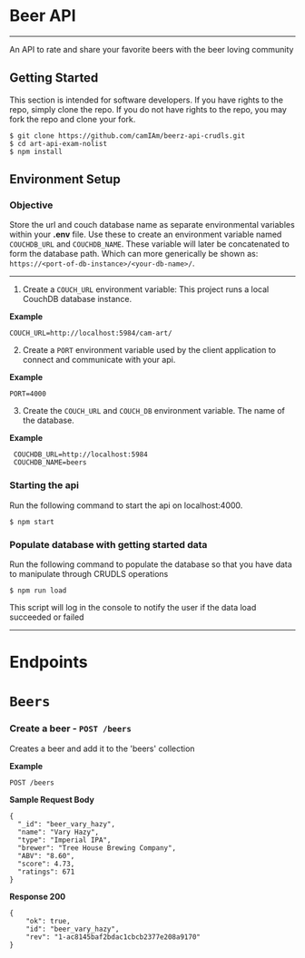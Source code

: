 # Beer API
---
An API to rate and share your favorite beers with the beer loving community

## Getting Started

This section is intended for software developers.  If you have rights to the repo, simply clone the repo.  If you do not have rights to the repo, you may fork the repo and clone your fork.  

```
$ git clone https://github.com/camIAm/beerz-api-crudls.git
$ cd art-api-exam-nolist
$ npm install
```
## Environment Setup
### Objective
 Store the url and couch database name as separate environmental variables within your **.env** file.  Use these to create an environment variable named `COUCHDB_URL` and `COUCHDB_NAME`. These variable will later be concatenated to form the database path.
 Which can more generically be shown as:
`https://<port-of-db-instance>/<your-db-name>/`.

 ---
1. Create a `COUCH_URL` environment variable: This project runs a local CouchDB database instance.  

  **Example**
  ```
  COUCH_URL=http://localhost:5984/cam-art/
  ```

2.  Create a `PORT` environment variable used by the client application to connect and communicate with your api.

  **Example**

  ```
  PORT=4000
  ```

3. Create the `COUCH_URL` and  `COUCH_DB` environment variable.  The name of the database.

  **Example**
  ```
   COUCHDB_URL=http://localhost:5984
   COUCHDB_NAME=beers
  ```

  ### Starting the api

  Run the following command to start the api on localhost:4000.

  ```
  $ npm start
  ```

  ### Populate database with getting started data
  Run the following command to populate the database so that you have data to manipulate through CRUDLS operations
  ```
  $ npm run load
  ```
  This script will log in the console to notify the user if the data load succeeded or failed

***
  # Endpoints

  # `Beers`

  ### Create a beer - `POST /beers`

  Creates a beer and add it to the 'beers' collection

  **Example**

  ```
  POST /beers
  ```

  **Sample Request Body**
  ```
  {
    "_id": "beer_vary_hazy",
    "name": "Vary Hazy",
    "type": "Imperial IPA",
    "brewer": "Tree House Brewing Company",
    "ABV": "8.60",
    "score": 4.73,
    "ratings": 671
  }
  ```

  **Response 200**

  ```
  {
      "ok": true,
      "id": "beer_vary_hazy",
      "rev": "1-ac8145baf2bdac1cbcb2377e208a9170"
  }
  ```
